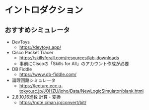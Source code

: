 # イントロダクション

## おすすめシミュレータ

* DevToys
    * https://devtoys.app/
* Cisco Packet Tracer
    * https://skillsforall.com/resources/lab-downloads
    * 事前にCiscoの「Skills for All」のアカウント作成が必要
* DB Fiddle
    * https://www.db-fiddle.com/
* 論理回路シミュレータ
    * https://lecture.ecc.u-tokyo.ac.jp/JOHZU/joho/Data/NewLogicSimulator/blank.html
* 2,8,10,16進数 計算・変換
    * https://note.cman.jp/convert/bit/
